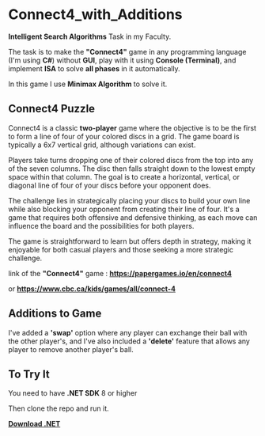 # Connect4_with_Additions

**Intelligent Search Algorithms** Task in my Faculty.

The task is to make the **"Connect4"** game in any programming language (I'm using **C#**) without **GUI**, play with it using **Console (Terminal)**, and implement **ISA** to solve **all phases** in it automatically.

In this game I use **Minimax Algorithm** to solve it.

## Connect4 Puzzle

Connect4 is a classic **two-player** game where the objective is to be the first to form a line of four of your colored discs in a grid. 
The game board is typically a 6x7 vertical grid, although variations can exist.

Players take turns dropping one of their colored discs from the top into any of the seven columns.
The disc then falls straight down to the lowest empty space within that column.
The goal is to create a horizontal, vertical, or diagonal line of four of your discs before your opponent does.

The challenge lies in strategically placing your discs to build your own line while also blocking your opponent from creating their line of four. It's a game that requires both offensive and defensive thinking, as each move can influence the board and the possibilities for both players.

The game is straightforward to learn but offers depth in strategy, making it enjoyable for both casual players and those seeking a more strategic challenge.

link of the **"Connect4"** game : **https://papergames.io/en/connect4**

or **https://www.cbc.ca/kids/games/all/connect-4**

## Additions to Game

I've added a **'swap'** option where any player can exchange their ball with the other player's, 
and I've also included a **'delete'** feature that allows any player to remove another player's ball.

## To Try It

You need to have **.NET SDK** 8 or higher

Then clone the repo and run it.

<a target="_blank" align="center" href="https://dotnet.microsoft.com/en-us/download">**Download .NET**</a>
